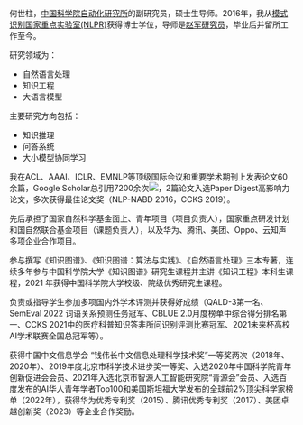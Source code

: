 

何世柱，<a href="http://www.ia.ac.cn/">中国科学院自动化研究所</a>的副研究员，硕士生导师。2016年，我从<a href="http://www.nlpr.ia.ac.cn/">模式识别国家重点实验室(NLPR)</a>获得博士学位，导师是<a href="http://www.nlpr.ia.ac.cn/cip/jzhao.htm">赵军研究员</a>，毕业后并留所工作至今。



研究领域为：
- 自然语言处理
- 知识工程
- 大语言模型

主要研究方向包括：
- 知识推理
- 问答系统
- 大小模型协同学习

我在ACL、AAAI、ICLR、EMNLP等顶级国际会议和重要学术期刊上发表论文60余篇，Google Scholar总引用7200余次<a href='https://scholar.google.com/citations?user=zBPIt3QAAAAJ'><img src="https://img.shields.io/endpoint?url={{ url | url_encode }}&logo=Google%20Scholar&labelColor=f6f6f6&color=9cf&style=flat&label=引用"></a>，2篇论文入选Paper Digest高影响力论文，多次获得最佳论文奖（NLP-NABD 2016，CCKS 2019）。


先后承担了国家自然科学基金面上、青年项目（项目负责人），国家重点研发计划和国自然联合基金项目（课题负责人），以及华为、腾讯、美团、Oppo、云知声多项企业合作项目。

参与撰写《知识图谱》、《知识图谱：算法与实践》、《自然语言处理》三本专著，连续多年参与中国科学院大学《知识图谱》研究生课程并主讲《知识工程》本科生课程，2021 年获得中国科学院大学校级、院级优秀研究生课程。

负责或指导学生参加多项国内外学术评测并获得好成绩（QALD-3第一名、SemEval 2022 词语关系预测任务冠军、CBLUE 2.0月度榜单中综合得分排名第一、CCKS 2021中的医疗科普知识答非所问识别评测比赛冠军、2021未来杯高校AI学术联赛全国总冠军等）。

获得中国中文信息学会 “钱伟长中文信息处理科学技术奖”一等奖两次（2018年、2020年）、2019年度北京市科学技术进步奖一等奖、入选2020年中国科学院青年创新促进会会员、2021年入选北京市智源人工智能研究院“青源会”会员、入选百度发布的AI华人青年学者Top100和美国斯坦福大学发布的全球前2%顶尖科学家榜单（2022年），获得华为优秀专利奖（2015）、腾讯优秀专利奖（2017）、美团卓越创新奖（2023）等企业合作奖励。







